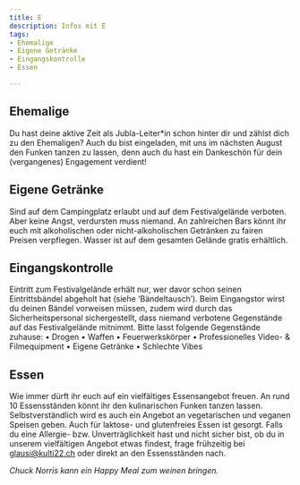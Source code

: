 ```yaml
---
title: E
description: Infos mit E
tags:
- Ehemalige
- Eigene Getränke
- Eingangskontrolle
- Essen

---
```

## Ehemalige
Du hast deine aktive Zeit als Jubla-Leiter*in schon hinter dir und zählst dich zu den Ehemaligen? Auch du bist eingeladen, mit uns im nächsten August den Funken tanzen zu lassen, denn auch du hast ein Dankeschön für dein (vergangenes) Engagement verdient!

## Eigene Getränke
Sind auf dem Campingplatz erlaubt und auf dem Festivalgelände verboten. Aber keine Angst, verdursten muss niemand. An zahlreichen Bars könnt ihr euch mit alkoholischen oder nicht-alkoholischen Getränken zu fairen Preisen verpflegen. Wasser ist auf dem gesamten Gelände gratis erhältlich.

## Eingangskontrolle
Eintritt zum Festivalgelände erhält nur, wer davor schon seinen Eintrittsbändel abgeholt hat (siehe ‘Bändeltausch’). Beim Eingangstor wirst du deinen Bändel vorweisen müssen, zudem wird durch das Sicherheitspersonal sichergestellt, dass niemand verbotene Gegenstände auf das Festivalgelände mitnimmt. Bitte lasst folgende Gegenstände zuhause:
•	Drogen
•	Waffen
•	Feuerwerkskörper
•	Professionelles Video- & Filmequipment
•	Eigene Getränke
•	Schlechte Vibes

## Essen
Wie immer dürft ihr euch auf ein vielfältiges Essensangebot freuen. An rund 10 Essensständen könnt ihr den kulinarischen Funken tanzen lassen. Selbstverständlich wird es auch ein Angebot an vegetarischen und veganen Speisen geben. Auch für laktose- und glutenfreies Essen ist gesorgt. Falls du eine Allergie- bzw. Unverträglichkeit hast und nicht sicher bist, ob du in unserem vielfältigen Angebot etwas findest, frage frühzeitig bei glausi@kulti22.ch oder direkt an den Essensständen nach.

*Chuck Norris kann ein Happy Meal zum weinen bringen.*
